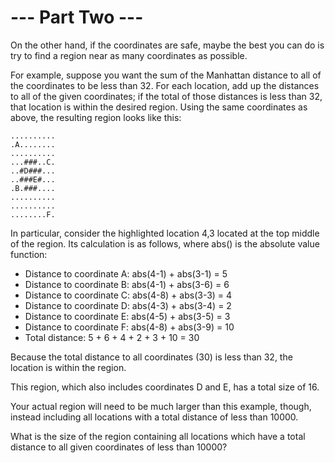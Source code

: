 # --- Part Two ---
On the other hand, if the coordinates are safe, maybe the best you can do is try to find a region near as many coordinates as possible.

For example, suppose you want the sum of the Manhattan distance to all of the coordinates to be less than 32. For each location, add up the distances to all of the given coordinates; if the total of those distances is less than 32, that location is within the desired region. Using the same coordinates as above, the resulting region looks like this:

```
..........
.A........
..........
...###..C.
..#D###...
..###E#...
.B.###....
..........
..........
........F.
```

In particular, consider the highlighted location 4,3 located at the top middle of the region. Its calculation is as follows, where abs() is the absolute value function:

- Distance to coordinate A: abs(4-1) + abs(3-1) =  5
- Distance to coordinate B: abs(4-1) + abs(3-6) =  6
- Distance to coordinate C: abs(4-8) + abs(3-3) =  4
- Distance to coordinate D: abs(4-3) + abs(3-4) =  2
- Distance to coordinate E: abs(4-5) + abs(3-5) =  3
- Distance to coordinate F: abs(4-8) + abs(3-9) = 10
- Total distance: 5 + 6 + 4 + 2 + 3 + 10 = 30

Because the total distance to all coordinates (30) is less than 32, the location is within the region.

This region, which also includes coordinates D and E, has a total size of 16.

Your actual region will need to be much larger than this example, though, instead including all locations with a total distance of less than 10000.

What is the size of the region containing all locations which have a total distance to all given coordinates of less than 10000?
